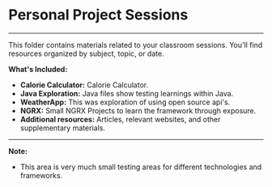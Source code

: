 # Personal Project Sessions
___________________________

This folder contains materials related to your classroom sessions. You'll find resources organized by subject, topic, or date.

**What's Included:**

* **Calorie Calculator:** Calorie Calculator.
* **Java Exploration:** Java files show testing learnings within Java.
* **WeatherApp:** This was exploration of using open source api's.
* **NGRX:** Small NGRX Projects to learn the framework through exposure.
* **Additional resources:** Articles, relevant websites, and other supplementary materials.

__________________________

**Note:**
* This area is very much small testing areas for different technologies and frameworks.
